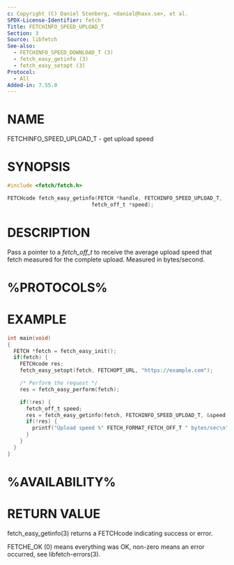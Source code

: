 ```yaml
---
c: Copyright (C) Daniel Stenberg, <daniel@haxx.se>, et al.
SPDX-License-Identifier: fetch
Title: FETCHINFO_SPEED_UPLOAD_T
Section: 3
Source: libfetch
See-also:
  - FETCHINFO_SPEED_DOWNLOAD_T (3)
  - fetch_easy_getinfo (3)
  - fetch_easy_setopt (3)
Protocol:
  - All
Added-in: 7.55.0
---
```


# NAME

FETCHINFO_SPEED_UPLOAD_T - get upload speed

# SYNOPSIS

~~~c
#include <fetch/fetch.h>

FETCHcode fetch_easy_getinfo(FETCH *handle, FETCHINFO_SPEED_UPLOAD_T,
                           fetch_off_t *speed);
~~~

# DESCRIPTION

Pass a pointer to a *fetch_off_t* to receive the average upload speed that
fetch measured for the complete upload. Measured in bytes/second.

# %PROTOCOLS%

# EXAMPLE

~~~c
int main(void)
{
  FETCH *fetch = fetch_easy_init();
  if(fetch) {
    FETCHcode res;
    fetch_easy_setopt(fetch, FETCHOPT_URL, "https://example.com");

    /* Perform the request */
    res = fetch_easy_perform(fetch);

    if(!res) {
      fetch_off_t speed;
      res = fetch_easy_getinfo(fetch, FETCHINFO_SPEED_UPLOAD_T, &speed);
      if(!res) {
        printf("Upload speed %" FETCH_FORMAT_FETCH_OFF_T " bytes/sec\n", speed);
      }
    }
  }
}
~~~

# %AVAILABILITY%

# RETURN VALUE

fetch_easy_getinfo(3) returns a FETCHcode indicating success or error.

FETCHE_OK (0) means everything was OK, non-zero means an error occurred, see
libfetch-errors(3).
